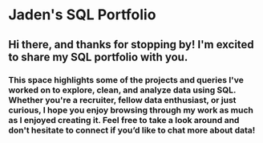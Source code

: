 # Jaden's SQL Portfolio

## Hi there, and thanks for stopping by! I'm excited to share my SQL portfolio with you. 

### This space highlights some of the projects and queries I've worked on to explore, clean, and analyze data using SQL. Whether you're a recruiter, fellow data enthusiast, or just curious, I hope you enjoy browsing through my work as much as I enjoyed creating it. Feel free to take a look around and don't hesitate to connect if you’d like to chat more about data!
